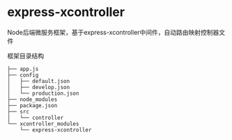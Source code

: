 # express-xcontroller
Node后端微服务框架，基于express-xcontroller中间件，自动路由映射控制器文件

框架目录结构
>
	├── app.js
	├── config
	│   ├── default.json
	│   ├── develop.json
	│   └── production.json
	├── node_modules
	├── package.json
	├── src
	│   └── controller
	└── xcontroller_modules
	    └── express-xcontroller